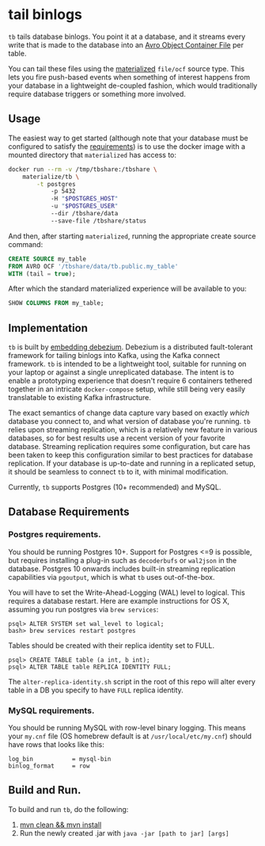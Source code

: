 **t**ail **b**inlogs
====================

`tb` tails database binlogs. You point it at a database, and it streams every
write that is made to the database into an [Avro Object Container File][ocf]
per table.

You can tail these files using the [materialized][] `file/ocf` source type.
This lets you fire push-based events when something of interest happens from
your database in a lightweight de-coupled fashion, which would traditionally
require database triggers or something more involved.

[ocf]: https://avro.apache.org/docs/1.8.1/spec.html#Object+Container+Files
[materialized]: https://github.com/MaterializeInc/materialize

## Usage

The easiest way to get started (although note that your database must be
configured to satisfy the [requirements](#database-requirements)) is to
use the docker image with a mounted directory that `materialized` has access
to:

```bash
docker run --rm -v /tmp/tbshare:/tbshare \
    materialize/tb \
        -t postgres
            -p 5432
            -H "$POSTGRES_HOST"
            -u "$POSTGRES_USER"
            --dir /tbshare/data
            --save-file /tbshare/status
```

And then, after starting `materialized`, running the appropriate create source
command:

```sql
CREATE SOURCE my_table
FROM AVRO OCF '/tbshare/data/tb.public.my_table'
WITH (tail = true);
```

After which the standard materialized experience will be available to you:

```sql
SHOW COLUMNS FROM my_table;
```

## Implementation

`tb` is built by [embedding debezium][ed]. Debezium is a distributed
fault-tolerant framework for tailing binlogs into Kafka, using the Kafka
connect framework. `tb` is intended to be a lightweight tool, suitable for
running on your laptop or against a single unreplicated database. The intent is
to enable a prototyping experience that doesn't require 6 containers tethered
together in an intricate `docker-compose` setup, while still being very easily
translatable to existing Kafka infrastructure.

The exact semantics of change data capture
vary based on exactly _which_ database you connect to, and what version of
database you're running. `tb` relies upon streaming replication, which is a
relatively new feature in various databases, so for best results use a recent
version of your favorite database. Streaming replication requires some
configuration, but care has been taken to keep this configuration similar to
best practices for database replication. If your database is up-to-date and
running in a replicated setup, it should be seamless to connect `tb` to it,
with minimal modification.

Currently, `tb` supports Postgres (10+ recommended) and MySQL.

[ed]: https://debezium.io/documentation/reference/0.10/operations/embedded.html

## Database Requirements

### Postgres requirements.

You should be running Postgres 10+. Support for Postgres <=9 is possible, but
requires installing a plug-in such as `decoderbufs` or `wal2json` in the
database. Postgres 10 onwards includes built-in streaming replication
capabilities via `pgoutput`, which is what `tb` uses out-of-the-box.

You will have to set the Write-Ahead-Logging (WAL) level to logical. This requires a database
restart. Here are example instructions for OS X, assuming you run postgres
via `brew services`:

```
psql> ALTER SYSTEM set wal_level to logical;
bash> brew services restart postgres
```

Tables should be created with their replica identity set to FULL.
```
psql> CREATE TABLE table (a int, b int);
psql> ALTER TABLE table REPLICA IDENTITY FULL;
```


The `alter-replica-identity.sh` script in the root of this repo will alter every
table in a DB you specify to have `FULL` replica identity.

### MySQL requirements.

You should be running MySQL with row-level binary logging. This means your
`my.cnf` file (OS homebrew default is at `/usr/local/etc/my.cnf`) should have
rows that looks like this:

```
log_bin           = mysql-bin
binlog_format     = row
```

## Build and Run.

To build and run `tb`, do the following:
1. [mvn clean && mvn install](https://maven.apache.org/guides/introduction/introduction-to-the-lifecycle.html)
2. Run the newly created .jar with `java -jar [path to jar] [args]`
